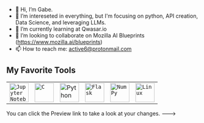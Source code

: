 - 👋 Hi, I’m Gabe.
- 👀 I’m intereseted in everything, but I'm focusing on python, API creation, Data Science, and leveraging LLMs.
- 🌱 I’m currently learning at Qwasar.io
- 💞️ I’m looking to collaborate on Mozilla AI Blueprints (https://www.mozilla.ai/blueprints)
- 📫 How to reach me: active6@protonmail.com

## My Favorite Tools

<div align="center">

<table>

<tr>

<td><code><img width="50" src="https://raw.githubusercontent.com/marwin1991/profile-technology-icons/refs/heads/main/icons/jupyter_notebook.png" alt="Jupyter Notebook" title="Jupyter Notebook"/></code></td>


<td><code><img width="50" src="https://raw.githubusercontent.com/marwin1991/profile-technology-icons/refs/heads/main/icons/c.png" alt="C" title="C"/></code></td>

<td>
  <a href="https://www.python.org/">
    <img width="50" src="https://raw.githubusercontent.com/marwin1991/profile-technology-icons/refs/heads/main/icons/python.png" alt="Python" title="Python"/>
  </a>
</td>


<td><code><img width="50" src="https://raw.githubusercontent.com/marwin1991/profile-technology-icons/refs/heads/main/icons/flask.png" alt="Flask" title="Flask"/></code></td>

<td><code><img width="50" src="https://raw.githubusercontent.com/marwin1991/profile-technology-icons/refs/heads/main/icons/numpy.png" alt="NumPy" title="NumPy"/></code></td>

<td><code><img width="50" src="https://raw.githubusercontent.com/marwin1991/profile-technology-icons/refs/heads/main/icons/linux.png" alt="Linux" title="Linux"/></code></td>

</tr>

</table>

</div>


You can click the Preview link to take a look at your changes.
--->

